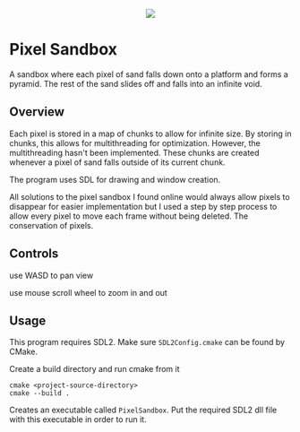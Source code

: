 <p align="center"> <img src="https://github.com/EvanGyori/PixelSandbox/assets/30540753/1cf6c17d-b9e2-4c27-a466-201349501b3c"> </p>

# Pixel Sandbox
A sandbox where each pixel of sand falls down onto a platform and forms a pyramid. The rest of the sand slides off and falls into an infinite void.

## Overview
Each pixel is stored in a map of chunks to allow for infinite size. By storing in chunks, this allows for multithreading for optimization. However, the multithreading hasn't been implemented. These chunks are created whenever a pixel of sand falls outside of its current chunk.

The program uses SDL for drawing and window creation.

All solutions to the pixel sandbox I found online would always allow pixels to disappear for easier implementation but I used a step by step process to allow every pixel to move each frame without being deleted. The conservation of pixels.

## Controls
use WASD to pan view
<p>use mouse scroll wheel to zoom in and out

## Usage
This program requires SDL2. Make sure `SDL2Config.cmake` can be found by CMake.

Create a build directory and run cmake from it
```
cmake <project-source-directory>
cmake --build .
```
Creates an executable called `PixelSandbox`. Put the required SDL2 dll file with this executable in order to run it.
